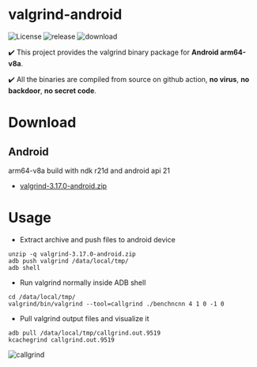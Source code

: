 # valgrind-android

![License](https://img.shields.io/github/license/nihui/valgrind-android)
![release](https://github.com/nihui/valgrind-android/workflows/release/badge.svg)
![download](https://img.shields.io/github/downloads/nihui/valgrind-android/total.svg)

✔️ This project provides the valgrind binary package for **Android arm64-v8a**.

✔️ All the binaries are compiled from source on github action, **no virus**, **no backdoor**, **no secret code**.

# Download

## Android

arm64-v8a build with ndk r21d and android api 21

* [valgrind-3.17.0-android.zip](https://github.com/nihui/valgrind-android/releases/download/v2/valgrind-3.17.0-android.zip)


# Usage

* Extract archive and push files to android device
```
unzip -q valgrind-3.17.0-android.zip
adb push valgrind /data/local/tmp/
adb shell
```

* Run valgrind normally inside ADB shell
```
cd /data/local/tmp/
valgrind/bin/valgrind --tool=callgrind ./benchncnn 4 1 0 -1 0
```

* Pull valgrind output files and visualize it
```
adb pull /data/local/tmp/callgrind.out.9519
kcachegrind callgrind.out.9519
```

![callgrind](https://raw.githubusercontent.com/nihui/valgrind-android/master/vg-callgrind.png)
